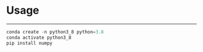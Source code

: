 # Usage
---
```python
conda create -n python3_8 python=3.8
conda activate python3_8
pip install numpy 
```